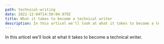 ```yaml
---
path: technical-writing
date: 2022-12-04T14:50:04.979Z
title: What it takes to become a technical writer
description: In this articel we'll look at what it takes to become a technical writer
---
```


In this articel we'll look at what it takes to become a technical writer.

